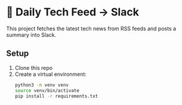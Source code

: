 # 📰 Daily Tech Feed → Slack

This project fetches the latest tech news from RSS feeds and posts a summary into Slack.

## Setup

1. Clone this repo
2. Create a virtual environment:
   ```bash
   python3 -m venv venv
   source venv/bin/activate
   pip install -r requirements.txt
